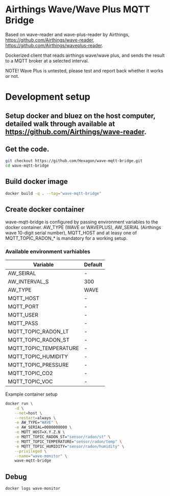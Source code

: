 # Airthings Wave/Wave Plus MQTT Bridge

Based on wave-reader and wave-plus-reader by Airthings, https://github.com/Airthings/wave-reader, https://github.com/Airthings/waveplus-reader.

Dockerized client that reads airthings wave/wave plus, and sends the result to a MQTT broker at a selected interval.

NOTE! Wave Plus is untested, please test and report back whether it works or not.

# Development setup

## Setup docker and bluez on the host computer, detailed walk through available at https://github.com/Airthings/wave-reader.

## Get the code.

```bash
git checkout https://github.com/Hexagon/wave-mqtt-bridge.git
cd wave-mqtt-bridge
```

## Build docker image

```bash
docker build -q . --tag="wave-mqtt-bridge"
```

## Create docker container

wave-mqtt-bridge is configured by passing environment variables to the docker container. AW_TYPE (WAVE or WAVEPLUS), AW_SERIAL (Airthings wave 10-digit serial number), MQTT_HOST and at leasy one of MQTT_TOPIC_RADON_* is mandatory for a working setup.

### Available environment varhiables

Variable | Default
--- | ---
AW_SEIRAL | -
AW_INTERVAL_S | 300
AW_TYPE | WAVE
MQTT_HOST | -
MQTT_PORT | -
MQTT_USER | -
MQTT_PASS | -
MQTT_TOPIC_RADON_LT | -
MQTT_TOPIC_RADON_ST | -
MQTT_TOPIC_TEMPERATURE | -
MQTT_TOPIC_HUMIDITY | -
MQTT_TOPIC_PRESSURE | -
MQTT_TOPIC_CO2 | -
MQTT_TOPIC_VOC | -

Example container setup

```bash
docker run \
	-d \
	--net=host \
	--restart=always \
	-e AW_TYPE="WAVE" \
	-e AW_SERIAL=0000000000 \
	-e MQTT_HOST=X.Y.Z.N \
	-e MQTT_TOPIC_RADON_ST="sensor/radon/st" \
	-e MQTT_TOPIC_TEMPERATURE="sensor/radon/temp" \
	-e MQTT_TOPIC_HUMIDITY="sensor/radon/humidity" \
	--privileged \
	--name="wave-monitor" \
	wave-mqtt-bridge
```

## Debug

```bash
docker logs wave-monitor
```
